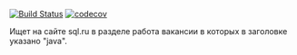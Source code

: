 [![Build Status](https://travis-ci.org/RomanMorozov88/SqlRuParser.svg?branch=master)](https://travis-ci.org/RomanMorozov88/SqlRuParser)
[![codecov](https://codecov.io/gh/RomanMorozov88/SqlRuParser/branch/master/graph/badge.svg)](https://codecov.io/gh/RomanMorozov88/SqlRuParser)

Ищет на сайте sql.ru в разделе работа вакансии в которых в заголовке указано "java".
